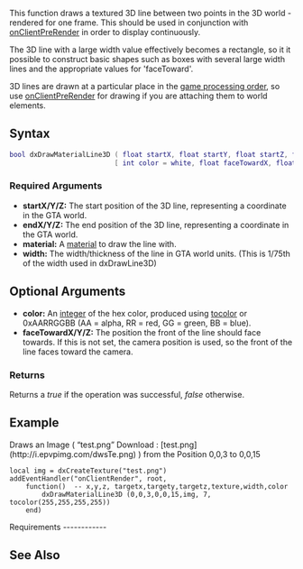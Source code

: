 This function draws a textured 3D line between two points in the 3D world - rendered for one frame. This should be used in conjunction with [onClientPreRender](/docs/onClientPreRender.md "wikilink") in order to display continuously.

The 3D line with a large width value effectively becomes a rectangle, so it it possible to construct basic shapes such as boxes with several large width lines and the appropriate values for 'faceToward'.

3D lines are drawn at a particular place in the [game processing order](/docs/Game_Processing_Order.md "wikilink"), so use [onClientPreRender](/onClientPreRender.md "wikilink") for drawing if you are attaching them to world elements.

Syntax
------

``` lua
bool dxDrawMaterialLine3D ( float startX, float startY, float startZ, float endX, float endY, float endZ, element material, float width,
                          [ int color = white, float faceTowardX, float faceTowardY, float faceTowardZ ] )
```

### Required Arguments

-   **startX/Y/Z:** The start position of the 3D line, representing a coordinate in the GTA world.
-   **endX/Y/Z:** The end position of the 3D line, representing a coordinate in the GTA world.
-   **material:** A [material](/docs/material.md "wikilink") to draw the line with.
-   **width:** The width/thickness of the line in GTA world units. (This is 1/75th of the width used in dxDrawLine3D)

Optional Arguments
------------------

-   **color:** An [integer](/docs/int.md "wikilink") of the hex color, produced using [tocolor](/tocolor.md "wikilink") or 0xAARRGGBB (AA = alpha, RR = red, GG = green, BB = blue).
-   **faceTowardX/Y/Z:** The position the front of the line should face towards. If this is not set, the camera position is used, so the front of the line faces toward the camera.

### Returns

Returns a *true* if the operation was successful, *false* otherwise.

Example
-------

<section name="Client" class="client" show="true">
Draws an Image ( “test.png” Download : [test.png](http://i.epvpimg.com/dwsTe.png) ) from the Position 0,0,3 to 0,0,15

    local img = dxCreateTexture("test.png")
    addEventHandler("onClientRender", root,
        function()  -- x,y,z, targetx,targety,targetz,texture,width,color
            dxDrawMaterialLine3D (0,0,3,0,0,15,img, 7, tocolor(255,255,255,255))
        end)

</section>
Requirements
------------

See Also
--------
